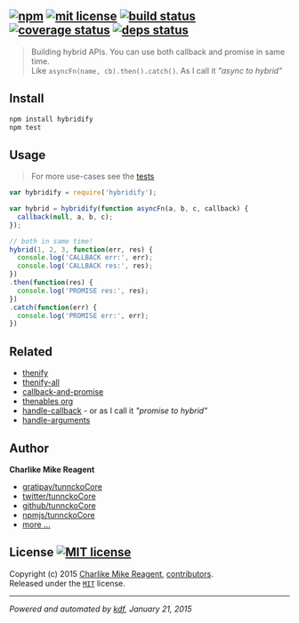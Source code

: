 ## [![npm][npmjs-img]][npmjs-url] [![mit license][license-img]][license-url] [![build status][travis-img]][travis-url] [![coverage status][coveralls-img]][coveralls-url] [![deps status][daviddm-img]][daviddm-url]

> Building hybrid APIs. You can use both callback and promise in same time.  
Like `asyncFn(name, cb).then().catch()`. As I call it _"async to hybrid"_

## Install
```bash
npm install hybridify
npm test
```


## Usage
> For more use-cases see the [tests](./test.js)

```js
var hybridify = require('hybridify');

var hybrid = hybridify(function asyncFn(a, b, c, callback) {
  callback(null, a, b, c);
});

// both in same time!
hybrid(1, 2, 3, function(err, res) {
  console.log('CALLBACK err:', err);
  console.log('CALLBACK res:', res);
})
.then(function(res) {
  console.log('PROMISE res:', res);
})
.catch(function(err) {
  console.log('PROMISE err:', err);
})
```


## Related
- [thenify](https://github.com/thenables/thenify)
- [thenify-all](https://github.com/thenables/thenify-all)
- [callback-and-promise](https://github.com/thenables/callback-and-promise)
- [thenables org](https://github.com/thenables)
- [handle-callback](https://github.com/tunnckoCore/handle-callback) - or as I call it _"promise to hybrid"_
- [handle-arguments](https://github.com/tunnckoCore/handle-arguments)


## Author
**Charlike Mike Reagent**
+ [gratipay/tunnckoCore][author-gratipay]
+ [twitter/tunnckoCore][author-twitter]
+ [github/tunnckoCore][author-github]
+ [npmjs/tunnckoCore][author-npmjs]
+ [more ...][contrib-more]


## License [![MIT license][license-img]][license-url]
Copyright (c) 2015 [Charlike Mike Reagent][contrib-more], [contributors][contrib-graf].  
Released under the [`MIT`][license-url] license.


[npmjs-url]: http://npm.im/hybridify
[npmjs-img]: https://img.shields.io/npm/v/hybridify.svg?style=flat&label=hybridify

[coveralls-url]: https://coveralls.io/r/tunnckoCore/hybridify?branch=master
[coveralls-img]: https://img.shields.io/coveralls/tunnckoCore/hybridify.svg?style=flat

[license-url]: https://github.com/tunnckoCore/hybridify/blob/master/license.md
[license-img]: https://img.shields.io/badge/license-MIT-blue.svg?style=flat

[travis-url]: https://travis-ci.org/tunnckoCore/hybridify
[travis-img]: https://img.shields.io/travis/tunnckoCore/hybridify.svg?style=flat

[daviddm-url]: https://david-dm.org/tunnckoCore/hybridify
[daviddm-img]: https://img.shields.io/david/tunnckoCore/hybridify.svg?style=flat

[author-gratipay]: https://gratipay.com/tunnckoCore
[author-twitter]: https://twitter.com/tunnckoCore
[author-github]: https://github.com/tunnckoCore
[author-npmjs]: https://npmjs.org/~tunnckocore

[contrib-more]: http://j.mp/1stW47C
[contrib-graf]: https://github.com/tunnckoCore/hybridify/graphs/contributors

***

_Powered and automated by [kdf](https://github.com/tunnckoCore), January 21, 2015_